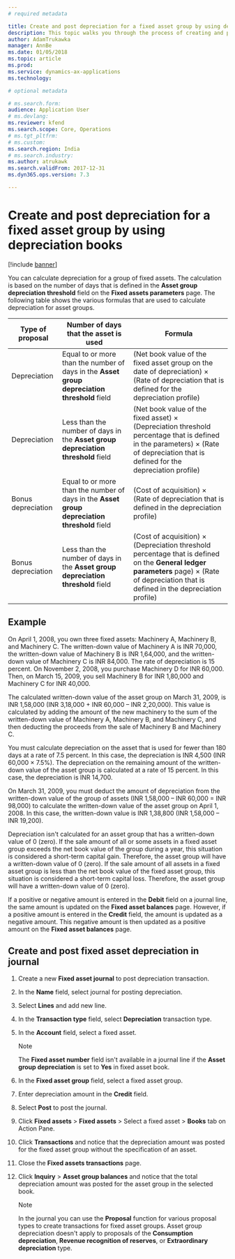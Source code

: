 ```yaml
---
# required metadata

title: Create and post depreciation for a fixed asset group by using depreciation books for India
description: This topic walks you through the process of creating and posting depreciation for a fixed asset group by using depreciation books for India in Microsoft Dynamics 365 Finance.
author: AdamTrukawka
manager: AnnBe
ms.date: 01/05/2018
ms.topic: article
ms.prod:
ms.service: dynamics-ax-applications
ms.technology:

# optional metadata

# ms.search.form:
audience: Application User
# ms.devlang:
ms.reviewer: kfend
ms.search.scope: Core, Operations
# ms.tgt_pltfrm:
# ms.custom:
ms.search.region: India
# ms.search.industry:
ms.author: atrukawk
ms.search.validFrom: 2017-12-31
ms.dyn365.ops.version: 7.3

---
```


# Create and post depreciation for a fixed asset group by using depreciation books

[!include [banner](../includes/banner.md)]

You can calculate depreciation for a group of fixed assets. The calculation is based on the number of days that is defined in the **Asset group depreciation threshold** field on the **Fixed assets parameters** page. The following table shows the various formulas that are used to calculate depreciation for asset groups.

| Type of proposal   | Number of days that the asset is used                                                        | Formula |
|--------------------|----------------------------------------------------------------------------------------------|---------|
| Depreciation       | Equal to or more than the number of days in the **Asset group depreciation threshold** field | (Net book value of the fixed asset group on the date of depreciation) × (Rate of depreciation that is defined for the depreciation profile) |
| Depreciation       | Less than the number of days in the **Asset group depreciation threshold** field             | (Net book value of the fixed asset) × (Depreciation threshold percentage that is defined in the parameters) × (Rate of depreciation that is defined for the depreciation profile) |
| Bonus depreciation | Equal to or more than the number of days in the **Asset group depreciation threshold** field | (Cost of acquisition) × (Rate of depreciation that is defined in the depreciation profile) |
| Bonus depreciation | Less than the number of days in the **Asset group depreciation threshold** field             | (Cost of acquisition) × (Depreciation threshold percentage that is defined on the **General ledger parameters** page) × (Rate of depreciation that is defined in the depreciation profile) |

## Example

On April 1, 2008, you own three fixed assets: Machinery A, Machinery B, and Machinery C. The written-down value of Machinery A is INR 70,000, the written-down value of Machinery B is INR 1,64,000, and the written-down value of Machinery C is INR 84,000. The rate of depreciation is 15 percent. On November 2, 2008, you purchase Machinery D for INR 60,000. Then, on March 15, 2009, you sell Machinery B for INR 1,80,000 and Machinery C for INR 40,000.

The calculated written-down value of the asset group on March 31, 2009, is INR 1,58,000 (INR 3,18,000 + INR 60,000 – INR 2,20,000). This value is calculated by adding the amount of the new machinery to the sum of the written-down value of Machinery A, Machinery B, and Machinery C, and then deducting the proceeds from the sale of Machinery B and Machinery C.

You must calculate depreciation on the asset that is used for fewer than 180 days at a rate of 7.5 percent. In this case, the depreciation is INR 4,500 (INR 60,000 × 7.5%). The depreciation on the remaining amount of the written-down value of the asset group is calculated at a rate of 15 percent. In this case, the depreciation is INR 14,700.

On March 31, 2009, you must deduct the amount of depreciation from the written-down value of the group of assets (INR 1,58,000 – INR 60,000 = INR 98,000) to calculate the written-down value of the asset group on April 1, 2008. In this case, the written-down value is INR 1,38,800 (INR 1,58,000 – INR 19,200).

Depreciation isn't calculated for an asset group that has a written-down value of 0 (zero). If the sale amount of all or some assets in a fixed asset group exceeds the net book value of the group during a year, this situation is considered a short-term capital gain. Therefore, the asset group will have a written-down value of 0 (zero). If the sale amount of all assets in a fixed asset group is less than the net book value of the fixed asset group, this situation is considered a short-term capital loss. Therefore, the asset group will have a written-down value of 0 (zero).

If a positive or negative amount is entered in the **Debit** field on a journal line, the same amount is updated on the **Fixed asset balances** page. However, if a positive amount is entered in the **Credit** field, the amount is updated as a negative amount. This negative amount is then updated as a positive amount on the **Fixed asset balances** page.

## Create and post fixed asset depreciation in journal

1. Create a new **Fixed asset journal** to post depreciation transaction.
2. In the **Name** field, select journal for posting depreciation.
3. Select **Lines** and add new line.
4. In the **Transaction type** field, select **Depreciation** transaction type.
5. In the **Account** field, select a fixed asset.

    > [!NOTE]
    > The **Fixed asset number** field isn't available in a journal line if the **Asset group depreciation** is set to **Yes** in fixed asset book.

6. In the **Fixed asset group** field, select a fixed asset group.
7. Enter depreciation amount in the **Credit** field.
8. Select **Post** to post the journal.
9. Click **Fixed assets** > **Fixed assets** > Select a fixed asset > **Books** tab on Action Pane.
10. Click **Transactions** and notice that the depreciation amount was posted for the fixed asset group without the specification of an asset.
11. Close the **Fixed assets transactions** page.
12. Click **Inquiry** > **Asset group balances** and notice that the total depreciation amount was posted for the asset group in the selected book.

    > [!NOTE]
    > In the journal you can use the **Proposal** function for various proposal types to create transactions for fixed asset groups. Asset group depreciation doesn't apply to proposals of the **Consumption depreciation**, **Revenue recognition of reserves**, or **Extraordinary depreciation** type.
